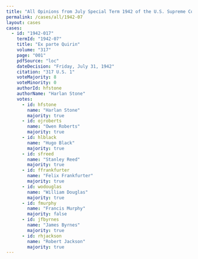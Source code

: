 ```yaml
---
title: "All Opinions from July Special Term 1942 of the U.S. Supreme Court"
permalink: /cases/all/1942-07
layout: cases
cases:
  - id: "1942-017"
    termId: "1942-07"
    title: "Ex parte Quirin"
    volume: "317"
    page: "001"
    pdfSource: "loc"
    dateDecision: "Friday, July 31, 1942"
    citation: "317 U.S. 1"
    voteMajority: 8
    voteMinority: 0
    authorId: hfstone
    authorName: "Harlan Stone"
    votes:
      - id: hfstone
        name: "Harlan Stone"
        majority: true
      - id: ojroberts
        name: "Owen Roberts"
        majority: true
      - id: hlblack
        name: "Hugo Black"
        majority: true
      - id: sfreed
        name: "Stanley Reed"
        majority: true
      - id: ffrankfurter
        name: "Felix Frankfurter"
        majority: true
      - id: wodouglas
        name: "William Douglas"
        majority: true
      - id: fmurphy
        name: "Francis Murphy"
        majority: false
      - id: jfbyrnes
        name: "James Byrnes"
        majority: true
      - id: rhjackson
        name: "Robert Jackson"
        majority: true
---
```

